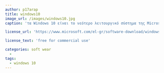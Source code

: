 ```yaml
---
author: p17arap
title: windows10
image_url: /images/windows10.jpg
caption: 'τα Windows 10 είναι το νεότερο λειτουργικό σύστημα της Microsoft (μετά τα Windows 8.1) για υπολογιστές. Ξεκίνησαν να κυκλοφορούν επισήμως στις 29 Ιουλίου του 2015. Η πρώτη παρουσίαση των Windows 10 έγινε στις 30 Σεπτεμβρίου 2014, ενώ η δοκιμαστική έκδοση κυκλοφόρησε 1 μέρα αργότερα, στις 1 Οκτωβρίου 2014. Κατά τη διάρκεια του πρώτου έτους που ήταν διαθέσιμα τα Windows 10, προσφέρονταν χωρίς χρέωση για τους χρήστες των Windows 7 και Windows 8.1'

license_url: 'https://www.microsoft.com/el-gr/software-download/windows10'

license_text: 'free for commercial use'

categories: soft wear
  -  
tags:
  - windows 10
---
```

